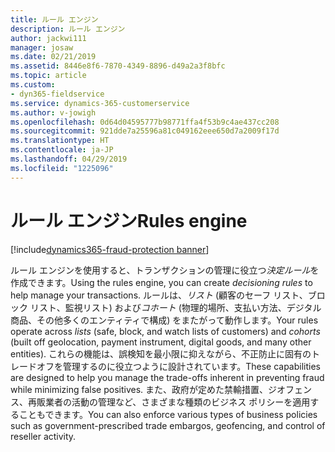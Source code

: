 ```yaml
---
title: ルール エンジン
description: ルール エンジン
author: jackwi111
manager: josaw
ms.date: 02/21/2019
ms.assetid: 8446e8f6-7870-4349-8896-d49a2a3f8bfc
ms.topic: article
ms.custom:
- dyn365-fieldservice
ms.service: dynamics-365-customerservice
ms.author: v-jowigh
ms.openlocfilehash: 0d64d04595777b98771ffa4f53b9c4ae437cc208
ms.sourcegitcommit: 921dde7a25596a81c049162eee650d7a2009f17d
ms.translationtype: HT
ms.contentlocale: ja-JP
ms.lasthandoff: 04/29/2019
ms.locfileid: "1225096"
---
```

#  <a name="rules-engine"></a><span data-ttu-id="52424-103">ルール エンジン</span><span class="sxs-lookup"><span data-stu-id="52424-103">Rules engine</span></span>
[!include[dynamics365-fraud-protection banner](../../../includes/dynamics365-fraud-protection.md)]






<span data-ttu-id="52424-104">ルール エンジンを使用すると、トランザクションの管理に役立つ*決定ルール*を作成できます。</span><span class="sxs-lookup"><span data-stu-id="52424-104">Using the rules engine, you can create *decisioning rules* to help manage your transactions.</span></span> <span data-ttu-id="52424-105">ルールは、*リスト* (顧客のセーフ リスト、ブロック リスト、監視リスト) および*コホート* (物理的場所、支払い方法、デジタル商品、その他多くのエンティティで構成) をまたがって動作します。</span><span class="sxs-lookup"><span data-stu-id="52424-105">Your rules operate across *lists* (safe, block, and watch lists of customers) and *cohorts* (built off geolocation, payment instrument, digital goods, and many other entities).</span></span>
<span data-ttu-id="52424-106">これらの機能は、誤検知を最小限に抑えながら、不正防止に固有のトレードオフを管理するのに役立つように設計されています。</span><span class="sxs-lookup"><span data-stu-id="52424-106">These capabilities are designed to help you manage the trade-offs inherent in preventing fraud while minimizing false positives.</span></span> <span data-ttu-id="52424-107">また、政府が定めた禁輸措置、ジオフェンス、再販業者の活動の管理など、さまざまな種類のビジネス ポリシーを適用することもできます。</span><span class="sxs-lookup"><span data-stu-id="52424-107">You can also enforce various types of business policies such as government-prescribed trade embargos, geofencing, and control of reseller activity.</span></span>

